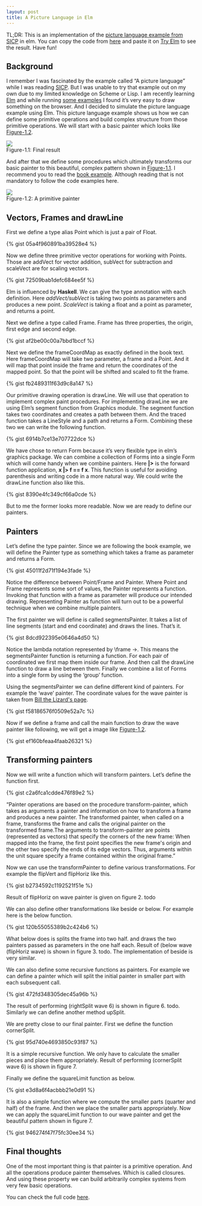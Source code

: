 ```yaml
---
layout: post
title: A Picture Language in Elm
---
```



<div class="message">
  TL;DR: This is an implementation of the <a target="_blank" href="https://mitpress.mit.edu/sicp/full-text/sicp/book/node36.html">picture language example from SICP</a> in elm. 
  You can copy the code from <a target="_blank" href="https://github.com/JobaerChowdhury/picture-language/edit/master/PictureLanguage.elm">here</a> 
  and paste it on <a target="_blank" href="http://elm-lang.org/try">Try Elm</a> to see the result. Have fun!
</div>


## Background
I remember I was fascinated by the example called “A picture language” while I was reading 
<a target="_blank" href="https://mitpress.mit.edu/sicp/">SICP</a>. But I was unable to 
try that example out on my own due to my limited knowledge on Scheme or Lisp. I am recently learning 
<a target="_blank" href="http://elm-lang.org">Elm</a> and while running <a target="_blank" 
href="http://elm-lang.org/examples">some examples</a> I found it’s very easy to draw something on the browser. And I 
decided to simulate the picture language example using Elm. This picture language example shows us how we can define 
some primitive operations and build complex structure from those primitive operations. We will start with a basic 
painter which looks like <a href="#fig2">Figure-1.2</a>. 

<div id="fig1" class="image">
    <img src="/public/picture-language/painter-final.png" /> 
    <div class="caption">Figure-1.1: Final result</div>
</div>

And after that we define some procedures which ultimately transforms our basic painter to this beautiful, 
complex pattern shown in <a href="#fig1">Figure-1.1</a>. I recommend you to read the <a href="https://mitpress.mit.edu/sicp/full-text/sicp/book/node36.html">book example</a>. 
Although reading that is not mandatory to follow the code examples here.

<div id="fig2" class="image">
    <img src="/public/picture-language/primitive-painter.png" /> 
    <div class="caption">Figure-1.2: A primitive painter</div>
</div>

## Vectors, Frames and drawLine 

First we define a type alias Point which is just a pair of Float. 

{% gist 05a4f960891ba39528e4 %}

Now we define three primitive vector operations for working with Points. Those are addVect for vector addition, subVect for subtraction and scaleVect are for scaling vectors.  

{% gist 72509bab1defc684ee5f %}

Elm is influenced by **Haskell**. We can give the type annotation with each definition. Here *addVect/subVect* is taking 
two points as parameters and produces a new point. *ScaleVect* is taking a float and a point as parameter, and returns a point. 

Next we define a type called Frame. Frame has three properties, the origin, first edge and second edge. 

{% gist af2be00c00a7bbd1bccf %}

Next we define the frameCoordMap as exactly defined in the book text. Here frameCoordMap will take two parameter, 
a frame and a Point. And it will map that point inside the frame and return the coordinates of the mapped point. 
So that the point will be shifted and scaled to fit the frame. 

{% gist fb2489311f63d9c8a147 %}

Our primitive drawing operation is drawLine. We will use that operation to implement complex paint procedures. 
For implementing drawLine we are using Elm’s segment function from Graphics module. The segment function takes 
two coordinates and creates a path between them. And the traced function takes a LineStyle and a path and returns 
a Form. Combining these two we can write the following function. 

{% gist 6914b7ce13e707722dce %}

We have chose to return Form because it’s very flexible type in elm’s graphics package. 
We can combine a collection of Forms into a single Form which will come handy when we combine painters. 
Here **|>** is the forward function application, **x |> f == f x**. This function is useful for avoiding parenthesis and 
writing code in a more natural way. We could write the drawLine function also like this.

{% gist 8390e4fc349cf66a0cde %}


But to me the former looks more readable. Now we are ready to define our painters. 

## Painters
Let’s define the type painter. Since we are following the book example, we will define the Painter type as something 
which takes a frame as parameter and returns a Form. 

{% gist 45011f2d71f194e3fade %}

Notice the difference between Point/Frame and Painter. Where Point and Frame represents some sort of values, 
the Painter represents a function. Invoking that function with a frame as parameter will produce our intended drawing. 
Representing Painter as function will turn out to be a powerful technique when we combine multiple painters.

The first painter we will define is called segmentsPainter. It takes a list of line segments (start and end coordinate) 
and draws the lines. That’s it. 

{% gist 8dcd922395e0646a4d50 %}

Notice the lambda notation represented by \frame ->. This means the segmentsPainter function is returning a function. 
For each pair of coordinated we first map them inside our frame. And then call the drawLine function to draw a line 
between them. Finally we combine a list of Forms into a single form by using the ‘group’ function. 

Using the segmentsPainter we can define different kind of painters. For example the ‘wave’ painter. The coordinate 
 values for the wave painter is taken from <a target="_blank" 
 href="http://www.billthelizard.com/2011/08/sicp-244-245-picture-language.html"> Bill the Lizard's page</a>.

{% gist f58186576f0509e52a7c %}

Now if we define a frame and call the main function to draw the wave painter like following, we will get a 
image like <a href="#fig2">Figure-1.2</a>.

{% gist ef160bfeaa4faab26321 %}

## Transforming painters 
Now we will write a function which will transform painters. Let’s define the function first. 

{% gist c2a6fca1cdde476f89e2 %}

“Painter operations are based on the procedure transform-painter, which takes as arguments a painter and 
information on how to transform a frame and produces a new painter. The transformed painter, when called on a frame, 
transforms the frame and calls the original painter on the transformed frame.The arguments to transform-painter 
are points (represented as vectors) that specify the corners of the new frame: When mapped into the frame, the first 
point specifies the new frame's origin and the other two specify the ends of its edge vectors. Thus, arguments within 
the unit square specify a frame contained within the original frame.”

Now we can use the transformPainter to define various transformations. For example the flipVert and flipHoriz like this. 

{% gist b2734592c1192521f51e %}

Result of flipHoriz on wave painter is given on figure 2. todo 

We can also define other transformations like beside or below. For example here is the below function. 

{% gist 120b55055389b2c424b6 %}

What below does is splits the frame into two half. and draws the two painters passed as parameters in the one half each.
 Result of (below wave (flipHoriz wave) is shown in figure 3. todo. The implementation of beside is very similar. 

We can also define some recursive functions as painters. For example we can define a painter which will split the 
initial painter in smaller part with each subsequent call. 

{% gist 472fd348305dec45a96b %}

The result of performing (rightSplit wave 6) is shown in figure 6. todo. Similarly we can define another method upSplit. 

We are pretty close to our final painter. First we define the function cornerSplit. 

{% gist 95d740e4693850c93f87 %}

It is a simple recursive function. We only have to calculate the smaller pieces and place them appropriately. 
Result of performing (cornerSplit wave 6) is shown in figure 7. 

Finally we define the squareLimit function as below. 

{% gist e3d8a6f4acbbb21e0d91 %}

It is also a simple function where we compute the smaller parts (quarter and half) of the frame. And then we place 
the smaller parts appropriately. Now we can apply the squareLimit function to our wave painter and get the beautiful 
pattern shown in figure 7. 

{% gist 946274f47f75fc30ee34 %}

## Final thoughts 
One of the most important thing is that painter is a primitive operation. And all the operations produce painter 
themselves. Which is called closures. And using these property we can build arbitrarily complex systems from very 
few basic operations. 

You can check the full code <a href="https://github.com/JobaerChowdhury/picture-language">here</a>.  
